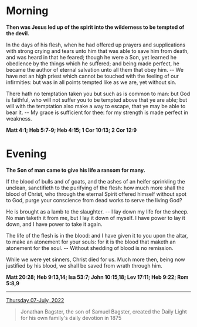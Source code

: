 # Morning

**Then was Jesus led up of the spirit into the wilderness to be tempted of the devil.**
 
In the days of his flesh, when he had offered up prayers and supplications with strong crying and tears unto him that was able to save him from death, and was heard in that he feared; though he were a Son, yet learned he obedience by the things which he suffered; and being made perfect, he became the author of eternal salvation unto all them that obey him. -- We have not an high priest which cannot be touched with the feeling of our infirmities: but was in all points tempted like as we are, yet without sin.
 
There hath no temptation taken you but such as is common to man: but God is faithful, who will not suffer you to be tempted above that ye are able; but will with the temptation also make a way to escape, that ye may be able to bear it. -- My grace is sufficient for thee: for my strength is made perfect in weakness.  

**Matt 4:1; Heb 5:7‑9; Heb 4:15; 1 Cor 10:13; 2 Cor 12:9**

# Evening

**The Son of man came to give his life a ransom for many.**
 
If the blood of bulls and of goats, and the ashes of an heifer sprinkling the unclean, sanctifieth to the purifying of the flesh: how much more shall the blood of Christ, who through the eternal Spirit offered himself without spot to God, purge your conscience from dead works to serve the living God?
 
He is brought as a lamb to the slaughter. -- I lay down my life for the sheep. No man taketh it from me, but I lay it down of myself. I have power to lay it down, and I have power to take it again.
 
The life of the flesh is in the blood: and I have given it to you upon the altar, to make an atonement for your souls: for it is the blood that maketh an atonement for the soul. -- Without shedding of blood is no remission.
 
While we were yet sinners, Christ died for us. Much more then, being now justified by his blood, we shall be saved from wrath through him.  

**Matt 20:28; Heb 9:13,14; Isa 53:7; John 10:15,18; Lev 17:11; Heb 9:22; Rom 5:8,9**

---

[Thursday 07-July, 2022](https://t.me/s/daily_light)

> Jonathan Bagster, the son of Samuel Bagster, created the Daily Light for his own family's daily devotion in 1875

